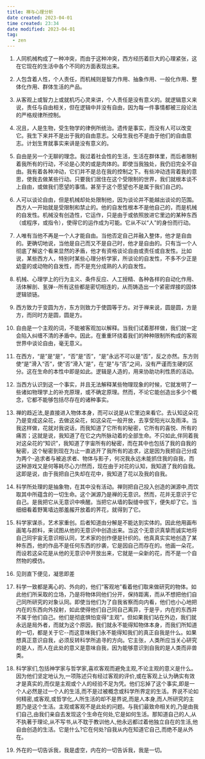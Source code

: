 ```yaml
---
title: 禅与心理分析
date created: 2023-04-01
time created: 23:34
date modified: 2023-04-01
tag: 
  - zen
---
```


1. 人同机械构成了一种冲突，而由于这种冲突，西方经历着巨大的心理紧张，这在它现在的生活中各个不同的方面表现出来。

2. 人包含着人性，个人责任，而机械则是智力作用、抽象作用、一般化作用、整体化作用、群体生活的产品。

3. 从客观上或智力上或就机巧心灵来讲，个人责任是没有意义的。就逻辑意义来说，责任与自由相关，但在逻辑中并没有自由，因为每一件事情都被三段论法的严格规律所控制。

4. 况且，人是生物，受生物学的律例所统治。遗传是事实，而没有人可以改变它。我生下来并不是出于我的自由意志。父母生我也不是由于他们的自由意志。计划生育就事实来讲是没有意义的。

5. 自由是另一个无聊的理念。我过着社会性的生活，生活在群体里，而后者限制着我所有的行动，不论是心灵的或是肉体的。即使当我独处，我仍旧完全不自由。我有着各种冲动，它们并不是总在我的控制之下。有些冲动违背着我的意思，使我去做某些行动。只要我们居住在这个受限制的世界，我们就根本谈不上自由，或做我们愿望的事情。甚至于这个愿望也不是属于我们自己的。

6. 人可以谈论自由，但是机械却处处限制他，因为谈论并不能越出谈论的范围。西方人一开始就是受限制和禁止的。他的自发性根本不是他自己的，而是机械的自发性。机械没有创造性，它运作，只是由于或依照放进它里边的某种东西（或程序，或指令），使得它的运作成为可能。它从不以“人”的身份而行动。

7. 人唯有当他不再是一个人才能自由。当他否定自己并融入整体，他才是自由的。更确切地说，当他是自己而又不是自己时，他才是自由的。只有当一个人彻底了解这个看来显然的矛盾，他才有资格谈论自由或责任或自发性。比如说，某些西方人，特别时某些心理分析学家，所谈论的自发性，不多不少正是幼童的或动物的自发性，而不是充分成熟的人的自发性。

8. 机械、心理学上的行为主义、条件反应、人工授精、各种各样的自动化作用、活体解剖、氢弹--所有这些都是密切相连的，从而铸造出一个紧密焊接的固体逻辑锁链。

9. 西方致力于变圆为方，东方则致力于使圆等于方。对于禅来说，圆是圆，方是方，而同时方是圆，圆是方。

10. 自由是一个主观的词，不能被客观加以解释。当我们试着那样做，我们就一定会陷入纠缠不清的矛盾中。因此，在重重环绕着我们的种种限制所构成的客观世界中谈论自由，毫无意义。

11. 在西方，“是”是“是”，“否”是“否”，“是”永远不可以是“否”，反之亦然。东方则使“是”滑入“否”，使“否”滑入“是”，在“是”与“否”之间，没有严谨而生硬的区分。这在生命的本性中即是如此。逻辑是人造的，用来协助功利性质的活动。

12. 当西方认识到这一个事实，并且无法解释某些物理现象的时候，它就发明了一些诸如物理学上的补充原理，或不确定原理。然而，不论它能创造出多少个概念，它都不能够包括尽存在的诸种事实。

13. 禅的趋近法,是直接进入物体本身，而可以说是从它里边来看它。去认知这朵花乃是变成这朵花，去做这朵花，如这朵花一般开放，去享受阳光以及雨泽。当我这样做，花就对我说话，而我知道了它所有的秘密，它所有的喜悦、所有的痛苦；这就是说，我知道了在它之内所脉动着的全部生命。不只如此,伴同着我对这朵花的“知识”，我知道了字宙所有的秘密，而在其中也包括了我的自我的秘密，这个秘密到现在为止一直逃开了我所有的追求，这是因为我把自己分成为两个-追求者与被追求者、物体与影子，何况我永远未能抓住我的自我，而这种游戏又是何等耗尽心力!然而，现在由于对花的认知，我知道了我的自我。这即是说，由于我把自己失却在花中，我知道了花以及我的自我。

14. 科学所处理的是抽象物，在其中没有活动。禅则把自己投入创造的渊源中,而饮取其中所蕴含的一切生命。这个渊源乃是禅的无意识。然而，花并无意识于它自己。是我把它从无意识中唤醒。当把它从墙的裂缝中拔下，便失却了它。当细细看着野篱墙边那羞赧开放着的荠花，就得到了它。

15. 科学家谋杀，艺术家重创。后者知道由分解是不能达到实体的。因此他用画布画笔与颜料，来试图从他的无意识中创造出来。当这个无意识真挚而诚实地将自己同宇宙无意识相认同，艺术家的创作便是针织的。他真真实实地创造了某种东西，他的作品不是任何东西的抄袭，它是因自己而存在的。他画一朵花，而设若这朵花是从他的无意识中开放出来，它就是一朵新的花，而不是一个自然物的模仿。

16. 见则直下便见，凝思即差

17. 科学一致都是离心的、外向的，他们“客观地”看着他们取来做研究的物体。如此他们所采取的立场，乃是将物体同他们分开，保持距离，而从不想把他们自己同所研究的对象认同。即使当他们为了自我省察而向内看，他们也小心地把内在的东西向外投射，如此使得他们自己同自己离异，于是乎，内在的东西并不属于他们自己。他们是彻底惧怕变得“主观”。但如果我们站在外边，我们就永远是局外者，而就为这个原因，我们就永不能得知物体本身，而我们所知道的一切，都是关于它--而这意味我们永不能得知我们的真正自我是什么。如果想真正意识自我，必须反转科学所追寻的方向。它主张，人类所应当关心研究的是人，而人在此处的意义是意味自我，因为能够意识到自我的是人类而非兽类。

18. 科学家们,包括神学家与哲学家,喜欢客观而避免主观,不论主观的意义是什么。因为他们坚定地认为,一项陈述只有经过客观的评价,或在客观上认为确实有效才是真实的,而仅是主观或个人的经验不足为凭。他们忘掉了这个事实,即是一个人必然是过一个人的生活,而不是过被概念或科学所界定的生活。界说不论如何精密,或客观,或哲学化,人所生活的却不是界说,而是人本身,而人所研究的主题乃是这个生活。主观或客观不是此处的问题。与我们最致命相关的,乃是由我们自己,由我们亲自去发现这个生命在何处,它是如何生活。那知道自己的人,从不执著于理论,从不写书,从不耽于教训他人,他永远都过着他独立自在的生活,他自由创造的生活。它是什么?它在何处?自我从内在知道它自己,而绝不是从外在。

19. 外在的一切告诉我，我是虚空，内在的一切告诉我，我是一切。





